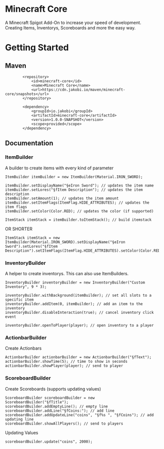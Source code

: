 # Minecraft Core

A Minecraft Spigot Add-On to increase your speed of development. Creating Items, Inventorys, Scoreboards and more the easy way.

# Getting Started

## Maven

```
        <repository>
            <id>minecraft-core</id>
            <name>Minecraft Core</name>
            <url>https://cdn.jakobi.io/maven/minecraft-core/snapshots</url>
        </repository>
```

```
        <dependency>
            <groupId>io.jakobi</groupId>
            <artifactId>minecraft-core</artifactId>
            <version>1.0.0-SNAPSHOT</version>
            <scope>provided</scope>
        </dependency>
```

## Documentation

### ItemBuilder

A builder to create items with every kind of parameter

```
ItemBuilder itemBuilder = new ItemBuilder(Material.IRON_SWORD);

itemBuilder.setDisplayName("§eIron Sword"); // updates the item name
itemBuilder.setLores("§fItem Description"); // updates the item description
itemBuilder.setAmount(1); // updates the item amount
itemBuilder.setItemFlags(ItemFlag.HIDE_ATTRIBUTES); // updates the item flags
itemBuilder.setColor(Color.RED); // updates the color (if supported)

ItemStack itemStack = itemBuilder.toItemStack(); // build itemstack
```

OR SHORTER

```
ItemStack itemStack = new ItemBuilder(Material.IRON_SWORD).setDisplayName("§eIron Sword").setLores("§fItem Description").setItemFlags(ItemFlag.HIDE_ATTRIBUTES).setColor(Color.RED).toItemStack();
```


### InventoryBuilder
A helper to create inventorys. This can also use ItemBuilders.

```
InventoryBuilder inventoryBuilder = new InventoryBuilder("Custom Inventory", 9 * 3);

inventoryBuilder.withBackground(itemBuilder); // set all slots to a specific item
inventoryBuilder.addItem(0, itemBuilder); // add an item to the inventory
inventoryBuilder.disableInteraction(true); // cancel inventory click event

inventoryBuilder.openToPlayer(player); // open inventory to a player
```


### ActionbarBuilder
Create Actionbars

```
ActionbarBuilder actionbarBuilder = new ActionbarBuilder("§fText");
actionbarBuilder.showTime(5); // time to show in seconds
actionbarBuilder.showPlayer(player); // send to player
```


### ScoreboardBuilder
Create Scoreboards (supports updating values)

```
ScoreboardBuilder scoreboardBuilder = new ScoreboardBuilder("§fTitle");
scoreboardBuilder.addEmptyLine(); // empty line
scoreboardBuilder.addLine("§fCoins:"); // add line
scoreboardBuilder.addUpdateLine("coins", "§f%s ", "§fCoins"); // add updating line
scoreboardBuilder.showAllPlayers(); // send to players
```

Updating Values
```
scoreboardBuilder.update("coins", 2000);
```
